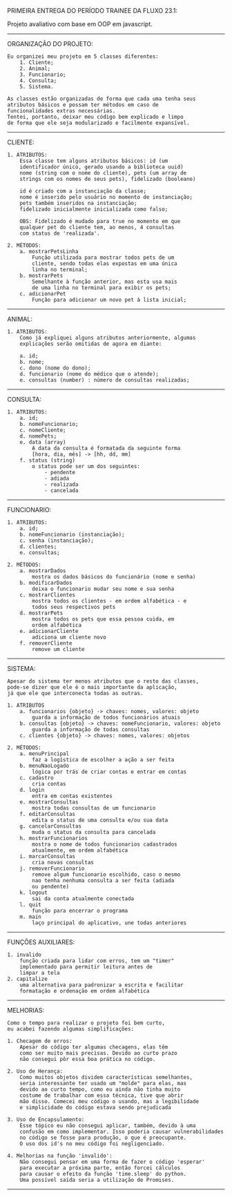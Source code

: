 PRIMEIRA ENTREGA DO PERÍODO TRAINEE DA FLUXO 23.1:

Projeto avaliativo com base em OOP em javascript.

-----------------------------------------------

ORGANIZAÇÃO DO PROJETO:

    Eu organizei meu projeto em 5 classes diferentes:
        1. Cliente;
        2. Animal;
        3. Funcionario;
        4. Consulta;
        5. Sistema.
    
    As classes estão organizadas de forma que cada uma tenha seus atributos básicos e possam ter métodos em caso de
    funcionalidades extras necessárias.
    Tentei, portanto, deixar meu código bem explicado e limpo
    de forma que ele seja modularizado e facilmente expansível.


-----------------------------------------------

CLIENTE:

    1. ATRIBUTOS:
        Essa classe tem alguns atributos básicos: id (um
        identificador único, gerado usando a biblioteca uuid)
        nome (string com o nome do cliente), pets (um array de
        strings com os nomes de seus pets), fidelizado (booleano)

        id é criado com a instanciação da classe;
        nome é inserido pelo usuário no momento de instanciação;
        pets também inseridos na instanciação;
        fidelizado inicialmente inicializada como falso;

        OBS: Fidelizado é mudado para true no momento em que
        qualquer pet do cliente tem, ao menos, 4 consultas
        com status de 'realizada'.

    2. MÉTODOS:
        a. mostrarPetsLinha
            Função utilizada para mostrar todos pets de um
            cliente, sendo todas elas expostas em uma única
            linha no terminal;
        b. mostrarPets
            Semelhante à função anterior, mas esta usa mais
            de uma linha no terminal para exibir os pets;
        c. adicionarPet
            Função para adicionar um novo pet à lista inicial;

-----------------------------------------------

ANIMAL:

    1. ATRIBUTOS:
        Como já expliquei alguns atributos anteriormente, algumas
        explicações serão omitidas de agora em diante:
        
        a. id;
        b. nome;
        c. dono (nome do dono);
        d. funcionario (nome do médico que o atende);
        e. consultas (number) : número de consultas realizadas;
    
-----------------------------------------------

CONSULTA:

    1. ATRIBUTOS:
        a. id;
        b. nomeFuncionario;
        c. nomeCliente;
        d. nomePets;
        e. data (array)
            A data da consulta é formatada da seguinte forma
            [hora, dia, mês] -> [hh, dd, mm]
        f. status (string)
            o status pode ser um dos seguintes:
                - pendente
                - adiada
                - realizada
                - cancelada

-----------------------------------------------

FUNCIONARIO:

    1. ATRIBUTOS:
        a. id;
        b. nomeFuncionario (instanciação);
        c. senha (instanciação);
        d. clientes;
        e. consultas;

    2. MÉTODOS:
        a. mostrarDados
            mostra os dados básicos do funcionário (nome e senha)
        b. modificarDados
            deixa o funcionario mudar seu nome e sua senha
        c. mostrarClientes
            mostra todos os clientes - em ordem alfabética - e
            todos seus respectivos pets
        d. mostrarPets
            mostra todos os pets que essa pessoa cuida, em
            ordem alfabética
        e. adicionarCliente
            adiciona um cliente novo
        f. removerCliente
            remove um cliente

-----------------------------------------------

SISTEMA:

    Apesar do sistema ter menos atributos que o resto das classes,
    pode-se dizer que ele é o mais importante da aplicação,
    já que ele que interconecta todas as outras.

    1. ATRIBUTOS
        a. funcionarios {objeto} -> chaves: nomes, valores: objeto
            guarda a informação de todos funcionários atuais
        b. consultas {objeto} -> chaves: nomeFuncionario, valores: objeto
            guarda a informação de todas consultas
        c. clientes {objeto} -> chaves: nomes, valores: objetos
    
    2. MÉTODOS:
        a. menuPrincipal
            faz a logística de escolher a ação a ser feita
        b. menuNaoLogado
            lógica por trás de criar contas e entrar em contas
        c. cadastro
            cria contas
        d. login
            entra em contas existentes
        e. mostrarConsultas
            mostra todas consultas de um funcionario
        f. editarConsultas
            edita o status de uma consulta e/ou sua data
        g. cancelarConsultas
            muda o status da consulta para cancelada
        h. mostrarFuncionarios
            mostra o nome de todos funcionarios cadastrados
            atualmente, em ordem alfabética
        i. marcarConsultas
            cria novas consultas
        j. removerFuncionario
            remove algum funcionario escolhido, caso o mesmo
            nao tenha nenhuma consulta a ser feita (adiada
            ou pendente)
        k. logout
            sai da conta atualmente conectada
        l. quit
            função para encerrar o programa
        m. main
            laço principal do aplicativo, une todas anteriores

-----------------------------------------------

FUNÇÕES AUXILIARES:

    1. invalido
        função criada para lidar com erros, tem um "timer"
        implementado para permitir leitura antes de
        limpar a tela
    2. capitalize
        uma alternativa para padronizar a escrita e facilitar
        formatação e ordenação em ordem alfabética

-----------------------------------------------

MELHORIAS:

    Como o tempo para realizar o projeto foi bem curto,
    eu acabei fazendo algumas simplificações:

    1. Checagem de erros:
        Apesar do código ter algumas checagens, elas têm
        como ser muito mais precisas. Devido ao curto prazo
        não consegui pôr essa boa prática no código.
    
    2. Uso de Herança:
        Como muitos objetos dividem características semelhantes, 
        seria interessante ter usado um "molde" para elas, mas
        devido ao curto tempo, como eu ainda não tinha muito 
        costume de trabalhar com essa técnica, tive que abrir
        mão disso. Comecei meu código o usando, mas a legibilidade
        e simplicidade do código estava sendo prejudicada

    3. Uso de Encapsulamento:
        Esse tópico eu não consegui aplicar, também, devido à uma
        confusão em como implementar. Isso poderia causar vulnerabilidades
        no código se fosse para produção, o que é preocupante.
        O uso dos id's no meu código foi negligenciado.

    4. Melhorias na função 'invalido':
        Não consegui pensar em uma forma de fazer o código 'esperar'
        para executar a próxima parte, então forcei cálculos
        para causar o efeito da função 'time.sleep' do python.
        Uma possível saída seria a utilização de Promises.
 
-----------------------------------------------